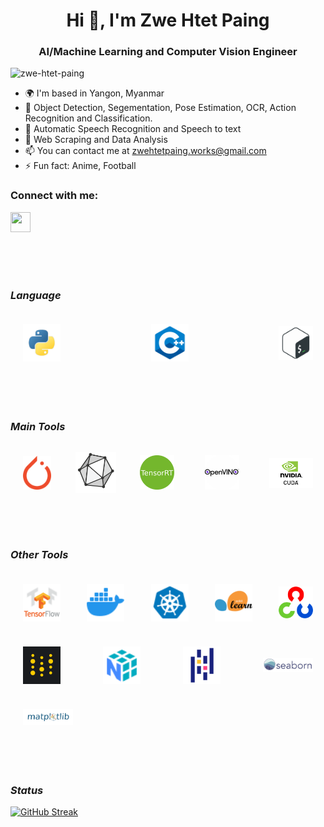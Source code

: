 <!--
### Hi there 👋
**zwe-htet-paing/zwehtetpaing** is a ✨ _special_ ✨ repository because its `README.md` (this file) appears on your GitHub profile.

Here are some ideas to get you started:
-->

<!--
- ⚡ Fun fact: Anime, Football
- 👯 I’m looking to collaborate on ...
- 🤔 I’m looking for help with ...
- 💬 Ask me about ...
- 📫 How to reach me: ...
- 😄 Pronouns: ...
-->

<h1 align="center">Hi 👋, I'm Zwe Htet Paing </h1>
<h3 align="center">AI/Machine Learning and Computer Vision Engineer</h3>

<p align="left"> <img src="https://komarev.com/ghpvc/?username=zwe-htet-paing&label=Profile%20views&color=0e75b6&style=flat-square" alt="zwe-htet-paing" /> </p>

* 🌍  I'm based in Yangon, Myanmar
* 🔭 Object Detection, Segementation, Pose Estimation, OCR, Action Recognition and Classification.
* 🌱 Automatic Speech Recognition and Speech to text
* 🤔 Web Scraping and Data Analysis
* 📫 You can contact me at [zwehtetpaing.works@gmail.com](mailto:zwehtetpaing.works@gmail.com)
*  ⚡ Fun fact: Anime, Football

<h3 align="left">Connect with me:</h3>
<p align="left"> <a href="https://www.linkedin.com/in/zwe" target="_blank" rel="noreferrer"><img src="https://raw.githubusercontent.com/danielcranney/readme-generator/main/public/icons/socials/linkedin.svg" width="32" height="32" /></a></p>
<br/>
<br/>
<br/>

### _Language_
<div style="display: flex; flex-wrap: wrap; align-items: center; justify-content: space-between;">
<img width="60px" align="left" style="padding: 20px" src="images/python.png" />
<img width="60px" align="left" style="padding: 20px" src="images/cpp.png" />
<img width="55px" align="left" style="padding: 20px" src="images/bash.png" />
</div>
<br/>
<br/>
<br/>

### _Main Tools_
<div style="display: flex; flex-wrap: wrap; align-items: center; justify-content: space-between;">
<img width="45px" align="left" style="padding: 20px" src="images/pytorch.png" />
<img width="65px" align="left" style="padding: 10px" src="images/onnx.png"/>
<img width="55px" align="left" style="padding: 20px" src="images/tensorrt.png" />
<img width="55px" align="left" style="padding: 20px" src="images/openvino.png" />
<img width="70px" align="left" style="padding: 20px" src="images/cuda.png"/>
</div>
<br/>
<br/>
<br/>

### _Other Tools_
<div style="display: flex; flex-wrap: wrap; align-items: center; justify-content: space-between;">
<img width="60px" align="left" style="padding: 20px" src="images/tensorflow.png" />
<img width="60px" align="left" style="padding: 20px" src="images/docker.png" />
<img width="60px" align="left" style="padding: 20px" src="images/kubernetes.png" />
<img width="60px" align="left" style="padding: 20px" src="images/sklearn.png" />
<img width="55px" align="left" style="padding: 20px" src="images/opencv.png"/>
<img width="60px" align="left" style="padding: 20px" src="images/wandb.png" />
<img width="60px" align="left" style="padding: 20px" src="images/numpy.png"/>
<img width="60px" align="left" style="padding: 20px" src="images/pandas.png"/>
<img width="80px" align="left" style="padding: 20px" src="images/seaborn.png"/>
<img width="80px" align="left" style="padding: 20px" src="images/matplotlib.png"/>
</div>
<br/>
<br/>
<br/>

### _Status_
<p align="left">

<!-- [![Zwe Htet Paing's GitHub stats](https://github-readme-stats.vercel.app/api?username=zwe-htet-paing&&show_icons=true&theme=dark)](https://github.com/zwe-htet-paing/github-readme-stats) -->
  
<!-- [![Top Langs](https://github-readme-stats.vercel.app/api/top-langs/?username=zwe-htet-paing&hide=javascript,Tcl&theme=dark)](https://github.com/zwe-htet-paing/github-readme-stats) -->

[![GitHub Streak](https://streak-stats.demolab.com/?user=zwe-htet-paing&theme=dark)](https://git.io/streak-stats)

</p>



